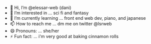 - 👋 Hi, I’m @elessar-web (dani)
- 👀 I’m interested in ... sci fi and fantasy
- 🌱 I’m currently learning ... front end web dev, piano, and japanese
- 📫 How to reach me ... dm me on twitter @lsrweb
- 😄 Pronouns: ... she/her
- ⚡ Fun fact: ... i'm very good at baking cinnamon rolls

<!---
elessar-web/elessar-web is a ✨ special ✨ repository because its `README.md` (this file) appears on your GitHub profile.
You can click the Preview link to take a look at your changes.
--->
